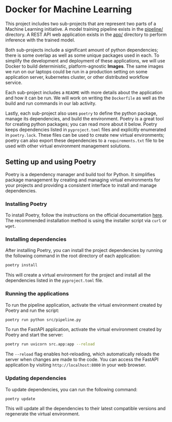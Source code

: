 # Docker for Machine Learning

This project includes two sub-projects that are represent two parts of a Machine Learning initiative. A model training pipeline exists in the [pipeline/](./pipeline/) directory. A REST API web application exists in the [app/](./app/) directory to perform inference with the trained model.

Both sub-projects include a significant amount of python dependencies; there is some overlap as well as some unique packages used in each. To simplify the development and deployment of these applications, we will use Docker to build deterministic, platform-agnostic **Images**. The same images we run on our laptops could be run in a production setting on some application server, kubernetes cluster, or other distributed workflow service.

Each sub-project includes a `README` with more details about the application and how it can be run. We will work on writing the `Dockerfile` as well as the build and run commands in our lab activity.

Lastly, each sub-project also uses `poetry` to define the python package, manage its dependencies, and build the environment. Poetry is a great tool for creating python packages; you can read more about it below. Poetry keeps dependencies listed in `pyproject.toml` files and explicitly enumerated in `poetry.lock`. These files can be used to create new virtual environments; poetry can also export these dependencies to a `requirements.txt` file to be used with other virtual environment management solutions.

## Setting up and using Poetry

Poetry is a dependency manager and build tool for Python. It simplifies package management by creating and managing virtual environments for your projects and providing a consistent interface to install and manage dependencies.

### Installing Poetry

To install Poetry, follow the instructions on the official documentation [here](https://python-poetry.org/docs/#installation). The recommended installation method is using the installer script via `curl` or `wget`.

### Installing dependencies

After installing Poetry, you can install the project dependencies by running the following command in the root directory of each application:

```sh
poetry install
```

This will create a virtual environment for the project and install all the dependencies listed in the `pyproject.toml` file.

### Running the applications

To run the pipeline application, activate the virtual environment created by Poetry and run the script:

```sh
poetry run python src/pipeline.py
```

To run the FastAPI application, activate the virtual environment created by Poetry and start the server:

```sh
poetry run uvicorn src.app:app --reload
```

The `--reload` flag enables hot-reloading, which automatically reloads the server when changes are made to the code. You can access the FastAPI application by visiting `http://localhost:8000` in your web browser.

### Updating dependencies

To update dependencies, you can run the following command:

```sh
poetry update
```

This will update all the dependencies to their latest compatible versions and regenerate the virtual environment.
